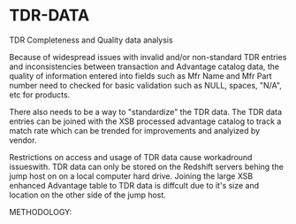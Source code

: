 # TDR-DATA
TDR Completeness and Quality data analysis 

Because of widespread issues with invalid and/or non-standard TDR entries and
inconsistencies between transaction and Advantage catalog data, the quality of information entered into
fields such as Mfr Name and Mfr Part number need to checked for basic validation such as NULL, spaces,
"N/A", etc for products.

There also needs to be a way to "standardize" the TDR data.  The TDR data entries can be joined with the XSB 
processed advantage catalog to track a match rate which can be trended for improvements and analyized by vendor.


Restrictions on access and usage of TDR data cause workadround issueswith.  TDR data can only be stored on the Redshift servers behing the jump host on on a local computer hard drive.  Joining the large XSB enhanced Advantage table to TDR data is diffcult due to it's size and location on the other side of the jump host.


METHODOLOGY:




